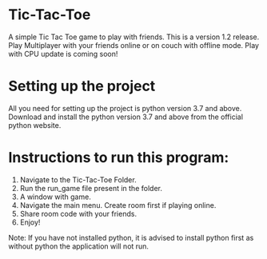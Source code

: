 # Tic-Tac-Toe
A simple Tic Tac Toe game to play with friends. This is a version 1.2 release. Play Multiplayer with your friends online or on couch with
offline mode. Play with CPU update is coming soon!

# Setting up the project
All you need for setting up the project is python version 3.7 and above. Download and install the python version 3.7 
and above from the official python website.

# Instructions to run this program:
1. Navigate to the Tic-Tac-Toe Folder.
2. Run the run_game file present in the folder.
3. A window with game.
4. Navigate the main menu. Create room first if playing online.
5. Share room code with your friends.
6. Enjoy!

Note: If you have not installed python, it is advised to install python first as without python the application will not run.

